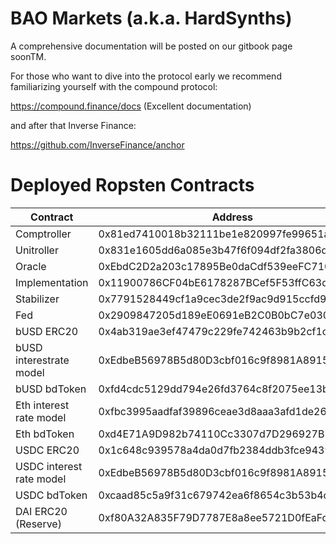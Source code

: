 # BAO Markets (a.k.a. HardSynths)

A comprehensive documentation will be posted on our gitbook page soonTM.

For those who want to dive into the protocol early we recommend familiarizing yourself with the compound protocol:

https://compound.finance/docs (Excellent documentation)

and after that Inverse Finance:

https://github.com/InverseFinance/anchor


# Deployed Ropsten Contracts

Contract  	  					| Address									|Etherscan 																				|
--------------------------------| ------------------------------------------|---------------------------------------------------------------------------------------|
Comptroller  					| 0x81ed7410018b32111be1e820997fe99651afe840|[Link](https://ropsten.etherscan.io/address/0x81ed7410018b32111be1e820997fe99651afe840)|
Unitroller  					| 0x831e1605dd6a085e3b47f6f094df2fa3806d7143|[Link](https://ropsten.etherscan.io/address/0x831e1605dd6a085e3b47f6f094df2fa3806d7143)|
Oracle  						| 0xEbdC2D2a203c17895Be0daCdf539eeFC710eaFd8|[Link](https://ropsten.etherscan.io/address/0xEbdC2D2a203c17895Be0daCdf539eeFC710eaFd8)|
Implementation					| 0x11900786CF04bE6178287BCef5F53ffC63d110bF|[Link](https://ropsten.etherscan.io/address/0x11900786CF04bE6178287BCef5F53ffC63d110bF)|																				|	
Stabilizer  					| 0x7791528449cf1a9cec3de2f9ac9d915ccfd9a8d7|[Link](https://ropsten.etherscan.io/address/0x7791528449cf1a9cec3de2f9ac9d915ccfd9a8d7)|
Fed  							| 0x2909847205d189eE0691eB2C0B0bC7e0302E5a87|[Link](https://ropsten.etherscan.io/address/0x2909847205d189eE0691eB2C0B0bC7e0302E5a87)|
bUSD ERC20						| 0x4ab319ae3ef47479c229fe742463b9b2cf1c7647|[Link](https://ropsten.etherscan.io/address/0x4ab319ae3ef47479c229fe742463b9b2cf1c7647)|
bUSD interestrate model  		| 0xEdbeB56978B5d80D3cbf016c9f8981A8915eE708|[Link](https://ropsten.etherscan.io/address/0xEdbeB56978B5d80D3cbf016c9f8981A8915eE708)|
bUSD bdToken					| 0xfd4cdc5129dd794e26fd3764c8f2075ee13b9a53|[Link](https://ropsten.etherscan.io/address/0xfd4cdc5129dd794e26fd3764c8f2075ee13b9a53)|
Eth interest rate model  		| 0xfbc3995aadfaf39896ceae3d8aaa3afd1de261ad|[Link](https://ropsten.etherscan.io/address/0xfbc3995aadfaf39896ceae3d8aaa3afd1de261ad)|
Eth bdToken						| 0xd4E71A9D982b74110Cc3307d7D296927B3afBBDc|[Link](https://ropsten.etherscan.io/address/0xd4E71A9D982b74110Cc3307d7D296927B3afBBDc)|
USDC ERC20  					| 0x1c648c939578a4da0d7fb2384ddb3fce9439d28d|[Link](https://ropsten.etherscan.io/address/0x48C1be647204eb97BC5C6914e5D60E7A7b7b398B)|
USDC interest rate model  		| 0xEdbeB56978B5d80D3cbf016c9f8981A8915eE708|[Link](https://ropsten.etherscan.io/address/0xEdbeB56978B5d80D3cbf016c9f8981A8915eE708)|
USDC bdToken 					| 0xcaad85c5a9f31c679742ea6f8654c3b53b4c6d7d|[Link](https://ropsten.etherscan.io/address/0xcaad85c5a9f31c679742ea6f8654c3b53b4c6d7d)|
DAI ERC20 (Reserve)  			| 0xf80A32A835F79D7787E8a8ee5721D0fEaFd78108|[Link](https://ropsten.etherscan.io/address/0xf80A32A835F79D7787E8a8ee5721D0fEaFd78108)|

